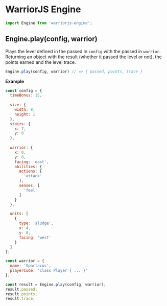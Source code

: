 # WarriorJS Engine

```javascript
import Engine from 'warriorjs-engine';
```

## Engine.play(config, warrior)

Plays the level defined in the passed in `config` with the passed in `warrior`. Returning an object with the result (whether it passed the level or not), the points earned and the level trace.

```javascript
Engine.play(config, warrior) // => { passed, points, trace }
```

**Example**

```javascript
const config = {
  timeBonus: 15,
  
  size: {
    width: 8,
    height: 1
  },
  stairs: {
    x: 7,
    y: 0
  },
  
  warrior: {
    x: 0,
    y: 0,
    facing: 'east',
    abilities: {
      actions: [
        'attack'
      ],
      senses: [
        'feel'
      ]
    }
  },

  units: [
    {
      type: 'sludge',
      x: 4,
      y: 0,
      facing: 'west'
    }
  ]
};

const warrior = {
  name: 'Spartacus',
  playerCode: 'class Player { ... }'
};

const result = Engine.play(config, warrior);
result.passed;
result.points;
result.trace;
```
